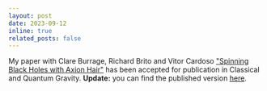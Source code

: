 ```yaml
---
layout: post
date: 2023-09-12
inline: true
related_posts: false
---
```


My paper with Clare Burrage, Richard Brito and Vitor Cardoso ["Spinning Black Holes with Axion Hair"](https://arxiv.org/abs/2306.03662) has been accepted for publication in Classical and Quantum Gravity. **Update:** you can find the published version [here](https://iopscience.iop.org/article/10.1088/1361-6382/acf9d6).